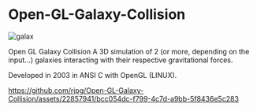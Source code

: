 # Open-GL-Galaxy-Collision
![galax](https://github.com/rjpg/Open-GL-Galaxy-Collision/assets/22857941/dee50593-68b2-4018-9c23-8dea35175a79)

Open GL Galaxy Collision
A 3D simulation of 2 (or more, depending on the input...) galaxies interacting with their respective gravitational forces. 

Developed in 2003 in ANSI C with OpenGL (LINUX).


https://github.com/rjpg/Open-GL-Galaxy-Collision/assets/22857941/bcc054dc-f799-4c7d-a9bb-5f8436e5c283

